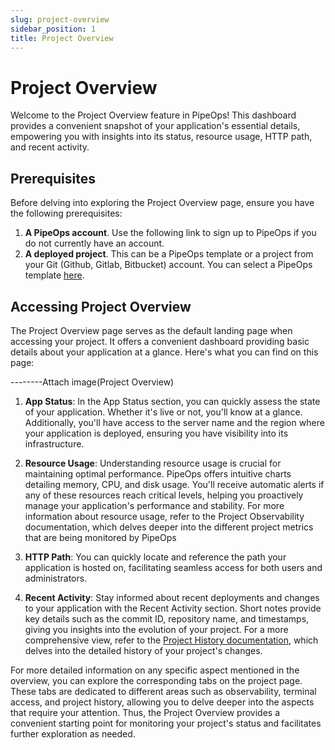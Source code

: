 ```yaml
---
slug: project-overview
sidebar_position: 1
title: Project Overview
---
```


# Project Overview

Welcome to the Project Overview feature in PipeOps! This dashboard provides a convenient snapshot of your application's essential details, empowering you with insights into its status, resource usage, HTTP path, and recent activity.


## Prerequisites

Before delving into exploring the Project Overview page, ensure you have the following prerequisites:

1. **A PipeOps account**. Use the following link to sign up to PipeOps if you do not currently have an account.
2. **A deployed project**. This can be a PipeOps template or a project from your Git (Github, Gitlab, Bitbucket) account. You can select a PipeOps template [here](https://github.com/orgs/pipeops-dev/repositories).


## Accessing Project Overview

The Project Overview page serves as the default landing page when accessing your project. It offers a convenient dashboard providing basic details about your application at a glance. Here's what you can find on this page:

--------Attach image(Project Overview)

1. **App Status**:
In the App Status section, you can quickly assess the state of your application. Whether it's live or not, you'll know at a glance. Additionally, you'll have access to the server name and the region where your application is deployed, ensuring you have visibility into its infrastructure.

2. **Resource Usage**:
Understanding resource usage is crucial for maintaining optimal performance. PipeOps offers intuitive charts detailing memory, CPU, and disk usage. You'll receive automatic alerts if any of these resources reach critical levels, helping you proactively manage your application's performance and stability.
For more information about resource usage, refer to the Project Observability documentation, which delves deeper into the different project metrics that are being monitored by PipeOps

3. **HTTP Path**:
You can quickly locate and reference the path your application is hosted on, facilitating seamless access for both users and administrators.

4. **Recent Activity**:
Stay informed about recent deployments and changes to your application with the Recent Activity section. Short notes provide key details such as the commit ID, repository name, and timestamps, giving you insights into the evolution of your project.
For a more comprehensive view, refer to the [Project History documentation](/docs/User%20Guides/Project/project-history.md), which delves into the detailed history of your project's changes.


For more detailed information on any specific aspect mentioned in the overview, you can explore the corresponding tabs on the project page. These tabs are dedicated to different areas such as observability, terminal access, and project history, allowing you to delve deeper into the aspects that require your attention. Thus, the Project Overview provides a convenient starting point for monitoring your project's status and facilitates further exploration as needed.






